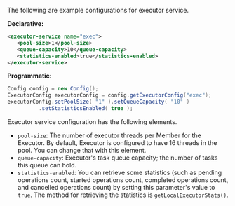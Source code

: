 

The following are example configurations for executor service.

**Declarative:**

```xml
<executor-service name="exec">
   <pool-size>1</pool-size>
   <queue-capacity>10</queue-capacity>
   <statistics-enabled>true</statistics-enabled>
</executor-service>
```

**Programmatic:**

```java
Config config = new Config();
ExecutorConfig executorConfig = config.getExecutorConfig("exec");
executorConfig.setPoolSize( "1" ).setQueueCapacity( "10" )
          .setStatisticsEnabled( true );
```

Executor service configuration has the following elements.

- `pool-size`: The number of executor threads per Member for the Executor. By default, Executor is configured to have 16 threads in the pool. You can change that with this element.
- `queue-capacity`: Executor's task queue capacity; the number of tasks this queue can hold.
- `statistics-enabled`: You can retrieve some statistics (such as pending operations count, started operations count, completed operations count, and cancelled operations count) by setting this parameter's value to `true`. The method for retrieving the statistics is `getLocalExecutorStats()`.






